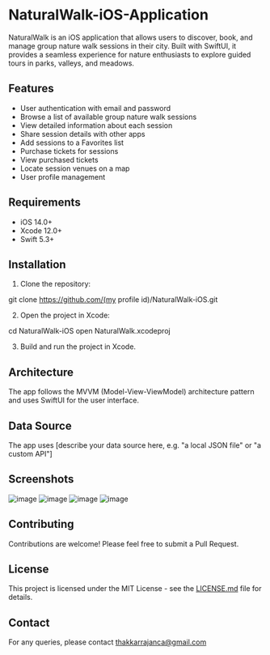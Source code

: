 # NaturalWalk-iOS-Application

NaturalWalk is an iOS application that allows users to discover, book, and manage group nature walk sessions in their city. Built with SwiftUI, it provides a seamless experience for nature enthusiasts to explore guided tours in parks, valleys, and meadows.

## Features

- User authentication with email and password
- Browse a list of available group nature walk sessions
- View detailed information about each session
- Share session details with other apps
- Add sessions to a Favorites list
- Purchase tickets for sessions
- View purchased tickets
- Locate session venues on a map
- User profile management

## Requirements

- iOS 14.0+
- Xcode 12.0+
- Swift 5.3+

## Installation

1. Clone the repository:


git clone https://github.com/(my profile id)/NaturalWalk-iOS.git


2. Open the project in Xcode:

cd NaturalWalk-iOS
open NaturalWalk.xcodeproj




3. Build and run the project in Xcode.

## Architecture

The app follows the MVVM (Model-View-ViewModel) architecture pattern and uses SwiftUI for the user interface.

## Data Source

The app uses [describe your data source here, e.g. "a local JSON file" or "a custom API"]

## Screenshots
![image](https://github.com/user-attachments/assets/2ab80446-b906-41a5-bff3-de3f82f0a7dc)
![image](https://github.com/user-attachments/assets/b302ac97-578e-4200-8bf9-f916098f7d9b)
![image](https://github.com/user-attachments/assets/876e8246-5d8f-467f-98dc-d16f4dfb48a6)
![image](https://github.com/user-attachments/assets/78fb1fba-2a9a-418d-8c67-ee5e264e22fb)



## Contributing

Contributions are welcome! Please feel free to submit a Pull Request.

## License

This project is licensed under the MIT License - see the [LICENSE.md](LICENSE.md) file for details.


## Contact

For any queries, please contact thakkarrajanca@gmail.com

